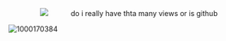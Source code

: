 ⠀⠀⠀⠀⠀⠀![](https://komarev.com/ghpvc/?username=your-github-username&color=ff4787)⠀⠀⠀⠀ do i really have thta many views or is github 


![1000170384](https://github.com/user-attachments/assets/380e4028-ac28-4c2b-b48d-34c8597921bc)
